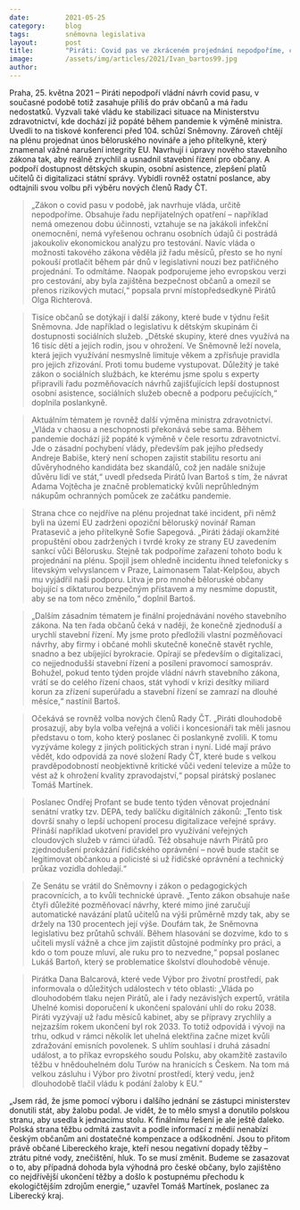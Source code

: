 ```yaml
---
date:         2021-05-25
category:     blog
tags:         sněmovna legislativa
layout:       post
title:        "Piráti: Covid pas ve zkráceném projednání nepodpoříme, chceme zrychlit stavební řízení a budeme dále bojovat za zvýšení platů učitelů"
image:        /assets/img/articles/2021/Ivan_bartos99.jpg
author:       
---
```

 

 

Praha, 25. května 2021 – Piráti nepodpoří vládní návrh covid pasu, v současné podobě totiž zasahuje příliš do práv občanů a má řadu nedostatků. Vyzvali také vládu ke stabilizaci situace na Ministerstvu zdravotnictví, kde dochází již popáté během pandemie k výměně ministra. Uvedli to na tiskové konferenci před 104. schůzí Sněmovny. Zároveň chtějí na plénu projednat únos běloruského novináře a jeho přítelkyně, který znamenal vážné narušení integrity EU. Navrhují i úpravy nového stavebního zákona tak, aby reálně zrychlil a usnadnil stavební řízení pro občany. A podpoří dostupnost dětských skupin, osobní asistence, zlepšení platů učitelů či digitalizaci státní správy. Vybídli rovněž ostatní poslance, aby odtajnili svou volbu při výběru nových členů Rady ČT.

 

> „Zákon o covid pasu v podobě, jak navrhuje vláda, určitě nepodpoříme. Obsahuje řadu nepřijatelných opatření – například nemá omezenou dobu účinnosti, vztahuje se na jakákoli infekční onemocnění, nemá vyřešenou ochranu osobních údajů či postrádá jakoukoliv ekonomickou analýzu pro testování. Navíc vláda o možnosti takového zákona věděla již řadu měsíců, přesto se ho nyní pokouší protlačit během pár dnů v legislativní nouzi bez patřičného projednání. To odmítáme. Naopak podporujeme jeho evropskou verzi pro cestování, aby byla zajištěna bezpečnost občanů a omezil se přenos rizikových mutací,“ popsala první místopředsedkyně Pirátů Olga Richterová. 

 

> Tisíce občanů se dotýkají i další zákony, které bude v týdnu řešit Sněmovna. Jde například o legislativu k dětským skupinám či dostupnosti sociálních služeb. „Dětské skupiny, které dnes využívá na 16 tisíc dětí a jejich rodin, jsou v ohrožení. Ve Sněmovně leží novela, která jejich využívání nesmyslně limituje věkem a zpřísňuje pravidla pro jejich zřizování. Proti tomu budeme vystupovat. Důležitý je také zákon o sociálních službách, ke kterému jsme spolu s experty připravili řadu pozměňovacích návrhů zajišťujících lepší dostupnost osobní asistence, sociálních služeb obecně a podporu pečujících,“ doplnila poslankyně.

 

> Aktuálním tématem je rovněž další výměna ministra zdravotnictví. „Vláda v chaosu a neschopnosti překonává sebe sama. Během pandemie dochází již popáté k výměně v čele resortu zdravotnictví. Jde o zásadní pochybení vlády, především pak jejího předsedy Andreje Babiše, který není schopen zajistit stabilitu resortu ani důvěryhodného kandidáta bez skandálů, což jen nadále snižuje důvěru lidí ve stát,“ uvedl předseda Pirátů Ivan Bartoš s tím, že návrat Adama Vojtěcha je značně problematický kvůli neprůhledným nákupům ochranných pomůcek ze začátku pandemie.  

 

> Strana chce co nejdříve na plénu projednat také incident, při němž byli na území EU zadrženi opoziční běloruský novinář Raman Pratasevič a jeho přítelkyně Sofie Sapegová. „Piráti žádají okamžité propuštění obou zadržených i tvrdé kroky ze strany EU zavedením sankcí vůči Bělorusku. Stejně tak podpoříme zařazení tohoto bodu k projednání na plénu. Spojil jsem ohledně incidentu ihned telefonicky s litevským velvyslancem v Praze, Laimonasem Talat-Kelpšou, abych mu vyjádřil naši podporu. Litva je pro mnohé běloruské občany bojující s diktaturou bezpečným přístavem a my nesmíme dopustit, aby se na tom něco změnilo,“ doplnil Bartoš. 

 

> „Dalším zásadním tématem je finální projednávání nového stavebního zákona. Na ten řada občanů čeká v naději, že konečně zjednoduší a urychlí stavební řízení. My jsme proto předložili vlastní pozměňovací návrhy, aby firmy i občané mohli skutečně konečně stavět rychle, snadno a bez ubíjející byrokracie. Opírají se především o digitalizaci, co nejjednodušší stavební řízení a posílení pravomocí samospráv. Bohužel, pokud tento týden projde vládní návrh stavebního zákona, vrátí se do celého řízení chaos, stát vyhodí v krizi desítky miliard korun za zřízení superúřadu a stavební řízení se zamrazí na dlouhé měsíce,“ nastínil Bartoš. 

 

> Očekává se rovněž volba nových členů Rady ČT. „Piráti dlouhodobě prosazují, aby byla volba veřejná a voliči i koncesionáři tak měli jasnou představu o tom, koho který poslanec či poslankyně zvolili. K tomu vyzýváme kolegy z jiných politických stran i nyní. Lidé mají právo vědět, kdo odpovídá za nové složení Rady ČT, které bude s velkou pravděpodobností neobjektivně kritické vůči vedení televize a může to vést až k ohrožení kvality zpravodajství,“ popsal pirátský poslanec Tomáš Martínek. 

 

> Poslanec Ondřej Profant se bude tento týden věnovat projednání senátní vratky tzv. DEPA, tedy balíčku digitálních zákonů: „Tento tisk dovrší snahy o lepší uchopení procesu digitalizace veřejné správy. Přináší například ukotvení pravidel pro využívání veřejných cloudových služeb v rámci úřadů. Též obsahuje návrh Pirátů pro zjednodušení prokázání řidičského oprávnění – nově bude stačit se legitimovat občankou a policisté si už řidičské oprávnění a technický průkaz vozidla dohledají.“ 

 

> Ze Senátu se vrátil do Sněmovny i zákon o pedagogických pracovnících, a to kvůli technické úpravě. „Tento zákon obsahuje naše čtyři důležité pozměňovací návrhy, které mimo jiné zaručují automatické navázání platů učitelů na výši průměrně mzdy tak, aby se držely na 130 procentech její výše. Doufám tak, že Sněmovna legislativu bez průtahů schválí. Během hlasování se dozvíme, kdo to s učiteli myslí vážně a chce jim zajistit důstojné podmínky pro práci, a kdo o tom pouze mluví, ale ruku pro to nezvedne,“ popsal poslanec Lukáš Bartoň, který se problematice školství dlouhodobě věnuje.  

 

> Pirátka Dana Balcarová, které vede Výbor pro životní prostředí, pak informovala o důležitých událostech v této oblasti: „Vláda po dlouhodobém tlaku nejen Pirátů, ale i řady nezávislých expertů, vrátila Uhelné komisi doporučení k ukončení spalování uhlí do roku 2038. Piráti vyzývají už řadu měsíců kabinet, aby se přípravy zrychlily a nejzazším rokem ukončení byl rok 2033. To totiž odpovídá i vývoji na trhu, odkud v rámci několik let uhelná elektřina začne mizet kvůli zdražování emisních povolenek. S uhlím souhlasí i druhá zásadní událost, a to příkaz evropského soudu Polsku, aby okamžitě zastavilo těžbu v hnědouhelném dolu Turów na hranicích s Českem. Na tom má velkou zásluhu i Výbor pro životní prostředí, který vedu, jenž dlouhodobě tlačil vládu k podání žaloby k EU.“ 

 

„Jsem rád, že jsme pomocí výboru i dalšího jednání se zástupci ministerstev donutili stát, aby žalobu podal. Je vidět, že to mělo smysl a donutilo polskou stranu, aby usedla k jednacímu stolu. K finálnímu řešení je ale ještě daleko. Polská strana těžbu odmítá zastavit a podle informací z médií nenabízí českým občanům ani dostatečné kompenzace a odškodnění. Jsou to přitom právě občané Libereckého kraje, kteří nesou negativní dopady těžby – ztrátu pitné vody, znečištění, hluk. To se musí změnit. Budeme se zasazovat o to, aby případná dohoda byla výhodná pro české občany, bylo zajištěno co nejdřívější ukončení těžby a došlo k postupnému přechodu k ekologičtějším zdrojům energie,“ uzavřel Tomáš Martínek, poslanec za Liberecký kraj.
